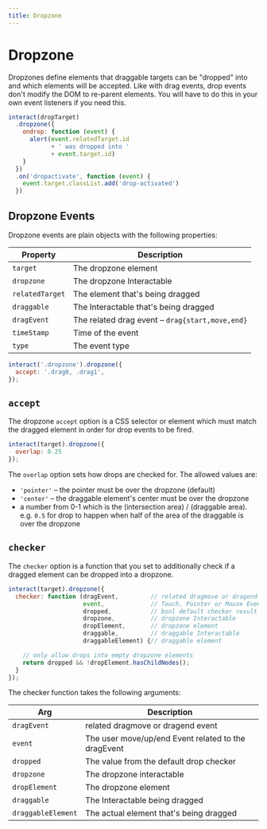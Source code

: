 ```yaml
---
title: Dropzone
---
```


Dropzone
========

Dropzones define elements that draggable targets can be "dropped" into and which
elements will be accepted. Like with drag events, drop events don't modify the
DOM to re-parent elements. You will have to do this in your own event listeners
if you need this.

```javascript
interact(dropTarget)
  .dropzone({
    ondrop: function (event) {
      alert(event.relatedTarget.id
            + ' was dropped into '
            + event.target.id)
    }
  })
  .on('dropactivate', function (event) {
    event.target.classList.add('drop-activated')
  })
```

Dropzone Events
---------------

Dropzone events are plain objects with the following properties:

| Property                | Description                                       |
| ----------------------- | --------------------------------------------------|
| `target`                | The dropzone element                              |
| `dropzone`              | The dropzone Interactable                         |
| `relatedTarget`         | The element that's being dragged                  |
| `draggable`             | The Interactable that's being dragged             |
| `dragEvent`             | The related drag event – `drag{start,move,end}`   |
| `timeStamp`             | Time of the event                                 |
| `type`                  | The event type                                    |

```javascript
interact('.dropzone').dropzone({
  accept: '.drag0, .drag1',
});
```

`accept`
--------

The dropzone `accept` option is a CSS selector or element which must match the
dragged element in order for drop events to be fired.

```javascript
interact(target).dropzone({
  overlap: 0.25
});
```

The `overlap` option sets how drops are checked for. The allowed values are:

 - `'pointer'` – the pointer must be over the dropzone (default)
 - `'center'` – the draggable element's center must be over the dropzone
 - a number from 0-1 which is the (intersection area) / (draggable area).  e.g.
 `0.5` for drop to happen when half of the area of the draggable is over the
 dropzone

`checker`
---------

The `checker` option is a function that you set to additionally check if a
dragged element can be dropped into a dropzone.

```javascript
interact(target).dropzone({
  checker: function (dragEvent,         // related dragmove or dragend
                     event,             // Touch, Pointer or Mouse Event
                     dropped,           // bool default checker result
                     dropzone,          // dropzone Interactable
                     dropElement,       // dropzone element
                     draggable,         // draggable Interactable
                     draggableElement) {// draggable element

    // only allow drops into empty dropzone elements
    return dropped && !dropElement.hasChildNodes();
  }
});
 ```

The checker function takes the following arguments:

| Arg                     | Description                                       |
| ----------------------- | --------------------------------------------------|
| `dragEvent`             | related dragmove or dragend event                 |
| `event`                 | The user move/up/end Event related to the dragEvent
| `dropped`               | The value from the default drop checker           |
| `dropzone`              | The dropzone interactable                         |
| `dropElement`           | The dropzone element                              |
| `draggable`             | The Interactable being dragged                    |
| `draggableElement`      | The actual element that's being dragged           |
